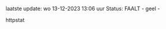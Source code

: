 laatste update: 
wo 13-12-2023 13:06   uur 
Status: FAALT - geel - 
<div class="service Y">httpstat</div>